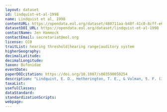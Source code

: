 ```yaml
---
layout: dataset
id: lindquist-et-al-1998
name: Lindquist et al, 1998
contentURL: https://opendata.eol.org/dataset/480711aa-b48f-41c0-8cff-e61ef935fb64/resource/9c580491-bec9-434e-b5eb-1b4bda5beca4/download/archive.zip
datasetDOI_URL: https://opendata.eol.org/dataset/lindquist-et-al-1998
contactName: Jen Hammock
contactEmail: secretariat@eol.org
license: CC0
traitList: hearing threshold|hearing range|auditory system
higherGeography:
decimalLatitude:
decimalLongitude:
taxon: Bufonidae
eventDate:
paperDOIcitation: https://doi.org/10.1007/s003590050254
description: "Lindquist, E. D., Hetherington, T. E., & Volman, S. F. (1998). Biomechanical and neurophysiological studies on audition in eared and earless harlequin frogs ( Atelopus ). Journal of Comparative Physiology A: Sensory, Neural, and Behavioral Physiology, 183(2), 265,Aei271. https://doi.org/10.1007/s003590050254"
taxaList: 
usefulClasses:
dataStandard:
standardizationScripts:
webpage:
---
```



